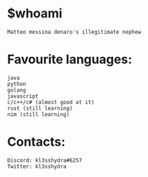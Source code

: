 # $whoami
```
Matteo messina denaro's illegitimate nephew
```

# Favourite languages:
```
java
python
golang
javascript
c/c++/c# (almost good at it)
rust (still learning)
nim (still learning)
```
# Contacts:
```
Discord: kl3sshydra#6257
Twitter: kl3sshydra
```
